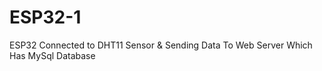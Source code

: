 # ESP32-1
ESP32 Connected to DHT11 Sensor &amp; Sending Data To Web Server Which Has MySql Database
